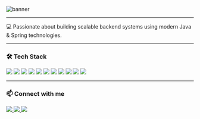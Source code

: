 ![banner](https://capsule-render.vercel.app/api?type=waving&color=gradient&height=120&section=header&text=Hi%20there,%20I'm%20Anton%20Shkonda%20👋&fontSize=40&animation=fadeIn&fontAlignY=40&desc=Java%20Backend%20Developer&descAlignY=70&descAlign=62)

---

💻 Passionate about building scalable backend systems using modern Java & Spring technologies.

---

### 🛠 Tech Stack
<p>
  <img src="https://img.shields.io/badge/Java-ED8B00?style=for-the-badge&logo=openjdk&logoColor=white" />
  <img src="https://img.shields.io/badge/Spring%20Boot-6DB33F?style=for-the-badge&logo=springboot&logoColor=white" />
  <img src="https://img.shields.io/badge/Spring%20Cloud-6DB33F?style=for-the-badge&logo=spring&logoColor=white" />
  <img src="https://img.shields.io/badge/Docker-2496ED?style=for-the-badge&logo=docker&logoColor=white" />
  <img src="https://img.shields.io/badge/Apache%20Kafka-231F20?style=for-the-badge&logo=apachekafka&logoColor=white" />
  <img src="https://img.shields.io/badge/RabbitMQ-FF6600?style=for-the-badge&logo=rabbitmq&logoColor=white" />
  <img src="https://img.shields.io/badge/MySQL-4479A1?style=for-the-badge&logo=mysql&logoColor=white" />
  <img src="https://img.shields.io/badge/PostgreSQL-316192?style=for-the-badge&logo=postgresql&logoColor=white" />
  <img src="https://img.shields.io/badge/JDBC-007396?style=for-the-badge&logo=java&logoColor=white" />
  <img src="https://img.shields.io/badge/Linux-FCC624?style=for-the-badge&logo=linux&logoColor=black" />
  <img src="https://img.shields.io/badge/Git-F05032?style=for-the-badge&logo=git&logoColor=white" />
</p>

---

### 📫 Connect with me
<p>
  <a href="https://www.linkedin.com/in/anton-shkonda-655347377/" target="_blank">
    <img src="https://img.shields.io/badge/LinkedIn-0A66C2?style=for-the-badge&logo=linkedin&logoColor=white" />
  </a>
  <a href="https://t.me/indeece" target="_blank">
    <img src="https://img.shields.io/badge/Telegram-26A5E4?style=for-the-badge&logo=telegram&logoColor=white" />
  </a>
  <a href="mailto:loops4indeece@gmail.com">
    <img src="https://img.shields.io/badge/Email-D14836?style=for-the-badge&logo=gmail&logoColor=white" />
  </a>
</p>
